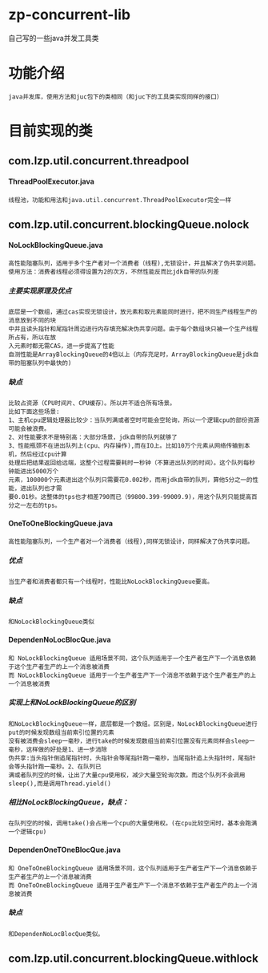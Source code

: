 # zp-concurrent-lib
 自己写的一些java并发工具类

#  功能介绍
    java并发库，使用方法和juc包下的类相同（和juc下的工具类实现同样的接口）
#  目前实现的类
## com.lzp.util.concurrent.threadpool

#### ThreadPoolExecutor.java
    线程池，功能和用法和java.util.concurrent.ThreadPoolExecutor完全一样
## com.lzp.util.concurrent.blockingQueue.nolock
#### NoLockBlockingQueue.java
    高性能阻塞队列，适用于多个生产者对一个消费者（线程),无锁设计，并且解决了伪共享问题。
    使用方法：消费者线程必须得设置为2的次方，不然性能反而比jdk自带的队列差 
##### 主要实现原理及优点
    底层是一个数组，通过cas实现无锁设计，放元素和取元素能同时进行，把不同生产线程生产的消息放到不同的块
    中并且读头指针和尾指针周边进行内存填充解决伪共享问题。由于每个数组块只被一个生产线程所占有，所以在放
    入元素时都无需CAS，进一步提高了性能 
    自测性能是ArrayBlockingQueue的4倍以上（内存充足时，ArrayBlockingQueue是jdk自带的阻塞队列中最快的)
##### 缺点
    比较占资源（CPU时间片、CPU缓存）。所以并不适合所有场景。
    比如下面这些场景:
    1、主机cpu逻辑处理器比较少：当队列满或者空时可能会空轮询，所以一个逻辑cpu的部份资源可能会被浪费。
    2、对性能要求不是特别高：大部分场景，jdk自带的队列就够了
    3、性能瓶颈不在进出队列上(cpu、内存操作),而在IO上。比如10万个元素从网络传输到本机，然后经过cpu计算
    处理后把结果返回给远端，这整个过程需要耗时一秒钟（不算进出队列的时间）。这个队列每秒钟能进出5000万个
    元素，100000个元素进出这个队列只需要花0.002秒，而用jdk自带的队列，算他5分之一的性能，进出队列也才需
    要0.01秒。这整体的tps也才相差790而已（99800.399-99009.9)，用这个队列只能提高百分之一左右的tps。
#### OneToOneBlockingQueue.java
    高性能阻塞队列，一个生产者对一个消费者（线程),同样无锁设计，同样解决了伪共享问题。
##### 优点
    当生产者和消费者都只有一个线程时，性能比NoLockBlockingQueue要高。
##### 缺点
    和NoLockBlockingQueue类似
#### DependenNoLocBlocQue.java
    和 NoLockBlockingQueue 适用场景不同，这个队列适用于一个生产者生产下一个消息依赖于这个生产者生产的上一个消息被消费
    而 NoLockBlockingQueue 适用于一个生产者生产下一个消息不依赖于这个生产者生产的上一个消息被消费
##### 实现上和NoLockBlockingQueue的区别
    和NoLockBlockingQueue一样，底层都是一个数组。区别是，NoLockBlockingQueue进行put的时候发现数组当前索引位置的元素
    没有被消费会sleep一毫秒，进行take的时候发现数组当前索引位置没有元素同样会sleep一毫秒，这样做的好处是1、进一步消除
    伪共享:当头指针倒追尾指针时，头指针会等尾指针跑一毫秒，当尾指针追上头指针时，尾指针会等头指针跑一毫秒。2、在队列已
    满或者队列空的时候，让出了大量cpu使用权，减少大量空轮询次数。而这个队列不会调用sleep(),而是调用Thread.yield()
##### 相比NoLockBlockingQueue，缺点：
    在队列空的时候，调用take()会占用一个cpu的大量使用权。(在cpu比较空闲时，基本会跑满一个逻辑cpu)
#### DependenOneTOneBlocQue.java
    和 OneToOneBlockingQueue 适用场景不同，这个队列适用于生产者生产下一个消息依赖于生产者生产的上一个消息被消费
    而 OneToOneBlockingQueue 适用于生产者生产下一个消息不依赖于生产者生产的上一个消息被消费    
##### 缺点
    和DependenNoLocBlocQue类似。
## com.lzp.util.concurrent.blockingQueue.withlock

    
